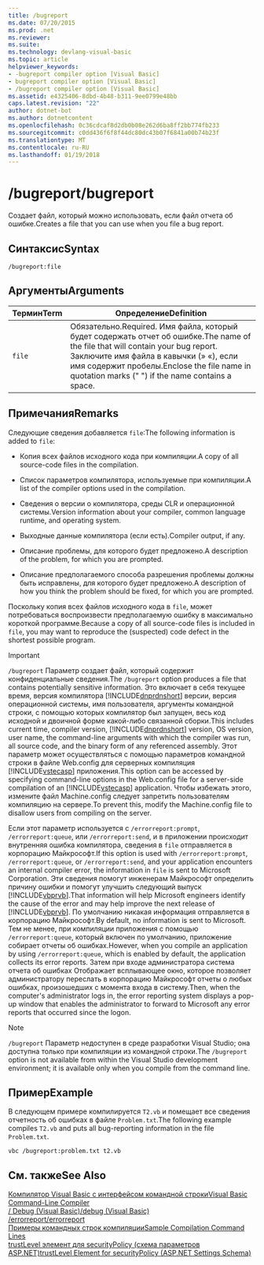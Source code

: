 ```yaml
---
title: /bugreport
ms.date: 07/20/2015
ms.prod: .net
ms.reviewer: 
ms.suite: 
ms.technology: devlang-visual-basic
ms.topic: article
helpviewer_keywords:
- -bugreport compiler option [Visual Basic]
- bugreport compiler option [Visual Basic]
- /bugreport compiler option [Visual Basic]
ms.assetid: e4325406-8dbd-4b48-b311-9ee0799e48bb
caps.latest.revision: "22"
author: dotnet-bot
ms.author: dotnetcontent
ms.openlocfilehash: 0c36cdcaf8d2db0b08e262d6ba8ff2bb774fb233
ms.sourcegitcommit: c0dd436f6f8f44dc80dc43b07f6841a00b74b23f
ms.translationtype: MT
ms.contentlocale: ru-RU
ms.lasthandoff: 01/19/2018
---
```

# <a name="bugreport"></a><span data-ttu-id="ff6ca-102">/bugreport</span><span class="sxs-lookup"><span data-stu-id="ff6ca-102">/bugreport</span></span>
<span data-ttu-id="ff6ca-103">Создает файл, который можно использовать, если файл отчета об ошибке.</span><span class="sxs-lookup"><span data-stu-id="ff6ca-103">Creates a file that you can use when you file a bug report.</span></span>  
  
## <a name="syntax"></a><span data-ttu-id="ff6ca-104">Синтаксис</span><span class="sxs-lookup"><span data-stu-id="ff6ca-104">Syntax</span></span>  
  
```  
/bugreport:file  
```  
  
## <a name="arguments"></a><span data-ttu-id="ff6ca-105">Аргументы</span><span class="sxs-lookup"><span data-stu-id="ff6ca-105">Arguments</span></span>  
  
|<span data-ttu-id="ff6ca-106">Термин</span><span class="sxs-lookup"><span data-stu-id="ff6ca-106">Term</span></span>|<span data-ttu-id="ff6ca-107">Определение</span><span class="sxs-lookup"><span data-stu-id="ff6ca-107">Definition</span></span>|  
|---|---|  
|`file`|<span data-ttu-id="ff6ca-108">Обязательно.</span><span class="sxs-lookup"><span data-stu-id="ff6ca-108">Required.</span></span> <span data-ttu-id="ff6ca-109">Имя файла, который будет содержать отчет об ошибке.</span><span class="sxs-lookup"><span data-stu-id="ff6ca-109">The name of the file that will contain your bug report.</span></span> <span data-ttu-id="ff6ca-110">Заключите имя файла в кавычки (» «), если имя содержит пробелы.</span><span class="sxs-lookup"><span data-stu-id="ff6ca-110">Enclose the file name in quotation marks (" ") if the name contains a space.</span></span>|  
  
## <a name="remarks"></a><span data-ttu-id="ff6ca-111">Примечания</span><span class="sxs-lookup"><span data-stu-id="ff6ca-111">Remarks</span></span>  
 <span data-ttu-id="ff6ca-112">Следующие сведения добавляется `file`:</span><span class="sxs-lookup"><span data-stu-id="ff6ca-112">The following information is added to `file`:</span></span>  
  
-   <span data-ttu-id="ff6ca-113">Копия всех файлов исходного кода при компиляции.</span><span class="sxs-lookup"><span data-stu-id="ff6ca-113">A copy of all source-code files in the compilation.</span></span>  
  
-   <span data-ttu-id="ff6ca-114">Список параметров компилятора, используемые при компиляции.</span><span class="sxs-lookup"><span data-stu-id="ff6ca-114">A list of the compiler options used in the compilation.</span></span>  
  
-   <span data-ttu-id="ff6ca-115">Сведения о версии о компилятора, среды CLR и операционной системы.</span><span class="sxs-lookup"><span data-stu-id="ff6ca-115">Version information about your compiler, common language runtime, and operating system.</span></span>  
  
-   <span data-ttu-id="ff6ca-116">Выходные данные компилятора (если есть).</span><span class="sxs-lookup"><span data-stu-id="ff6ca-116">Compiler output, if any.</span></span>  
  
-   <span data-ttu-id="ff6ca-117">Описание проблемы, для которого будет предложено.</span><span class="sxs-lookup"><span data-stu-id="ff6ca-117">A description of the problem, for which you are prompted.</span></span>  
  
-   <span data-ttu-id="ff6ca-118">Описание предполагаемого способа разрешения проблемы должны быть исправлены, для которого будет предложено.</span><span class="sxs-lookup"><span data-stu-id="ff6ca-118">A description of how you think the problem should be fixed, for which you are prompted.</span></span>  
  
 <span data-ttu-id="ff6ca-119">Поскольку копия всех файлов исходного кода в `file`, может потребоваться воспроизвести предполагаемую ошибку в максимально короткой программе.</span><span class="sxs-lookup"><span data-stu-id="ff6ca-119">Because a copy of all source-code files is included in `file`, you may want to reproduce the (suspected) code defect in the shortest possible program.</span></span>  
  
> [!IMPORTANT]
>  <span data-ttu-id="ff6ca-120">`/bugreport` Параметр создает файл, который содержит конфиденциальные сведения.</span><span class="sxs-lookup"><span data-stu-id="ff6ca-120">The `/bugreport` option produces a file that contains potentially sensitive information.</span></span> <span data-ttu-id="ff6ca-121">Это включает в себя текущее время, версия компилятора [!INCLUDE[dnprdnshort](~/includes/dnprdnshort-md.md)] версии, версия операционной системы, имя пользователя, аргументы командной строки, с помощью которых компилятор был запущен, весь код исходной и двоичной форме какой-либо связанной сборки.</span><span class="sxs-lookup"><span data-stu-id="ff6ca-121">This includes current time, compiler version, [!INCLUDE[dnprdnshort](~/includes/dnprdnshort-md.md)] version, OS version, user name, the command-line arguments with which the compiler was run, all source code, and the binary form of any referenced assembly.</span></span> <span data-ttu-id="ff6ca-122">Этот параметр может осуществляться с помощью параметров командной строки в файле Web.config для серверных компиляция [!INCLUDE[vstecasp](~/includes/vstecasp-md.md)] приложения.</span><span class="sxs-lookup"><span data-stu-id="ff6ca-122">This option can be accessed by specifying command-line options in the Web.config file for a server-side compilation of an [!INCLUDE[vstecasp](~/includes/vstecasp-md.md)] application.</span></span> <span data-ttu-id="ff6ca-123">Чтобы избежать этого, измените файл Machine.config следует запретить пользователям компиляцию на сервере.</span><span class="sxs-lookup"><span data-stu-id="ff6ca-123">To prevent this, modify the Machine.config file to disallow users from compiling on the server.</span></span>  
  
 <span data-ttu-id="ff6ca-124">Если этот параметр используется с `/errorreport:prompt`, `/errorreport:queue`, или `/errorreport:send`, и в приложении происходит внутренняя ошибка компилятора, сведения в `file` отправляется в корпорацию Майкрософт.</span><span class="sxs-lookup"><span data-stu-id="ff6ca-124">If this option is used with `/errorreport:prompt`, `/errorreport:queue`, or `/errorreport:send`, and your application encounters an internal compiler error, the information in `file` is sent to Microsoft Corporation.</span></span> <span data-ttu-id="ff6ca-125">Эти сведения помогут инженерам Майкрософт определить причину ошибки и помогут улучшить следующий выпуск [!INCLUDE[vbprvb](~/includes/vbprvb-md.md)].</span><span class="sxs-lookup"><span data-stu-id="ff6ca-125">That information will help Microsoft engineers identify the cause of the error and may help improve the next release of [!INCLUDE[vbprvb](~/includes/vbprvb-md.md)].</span></span> <span data-ttu-id="ff6ca-126">По умолчанию никакая информация отправляется в корпорацию Майкрософт.</span><span class="sxs-lookup"><span data-stu-id="ff6ca-126">By default, no information is sent to Microsoft.</span></span> <span data-ttu-id="ff6ca-127">Тем не менее, при компиляции приложения с помощью `/errorreport:queue`, который включен по умолчанию, приложение собирает отчеты об ошибках.</span><span class="sxs-lookup"><span data-stu-id="ff6ca-127">However, when you compile an application by using `/errorreport:queue`, which is enabled by default, the application collects its error reports.</span></span> <span data-ttu-id="ff6ca-128">Затем при входе администратора система отчета об ошибках Отображает всплывающее окно, которое позволяет администратору переслать в корпорацию Майкрософт отчеты о любых ошибках, произошедших с момента входа в систему.</span><span class="sxs-lookup"><span data-stu-id="ff6ca-128">Then, when the computer's administrator logs in, the error reporting system displays a pop-up window that enables the administrator to forward to Microsoft any error reports that occurred since the logon.</span></span>  
  
> [!NOTE]
>  <span data-ttu-id="ff6ca-129">`/bugreport` Параметр недоступен в среде разработки Visual Studio; она доступна только при компиляции из командной строки.</span><span class="sxs-lookup"><span data-stu-id="ff6ca-129">The `/bugreport` option is not available from within the Visual Studio development environment; it is available only when you compile from the command line.</span></span>  
  
## <a name="example"></a><span data-ttu-id="ff6ca-130">Пример</span><span class="sxs-lookup"><span data-stu-id="ff6ca-130">Example</span></span>  
 <span data-ttu-id="ff6ca-131">В следующем примере компилируется `T2.vb` и помещает все сведения отчетность об ошибках в файле `Problem.txt`.</span><span class="sxs-lookup"><span data-stu-id="ff6ca-131">The following example compiles `T2.vb` and puts all bug-reporting information in the file `Problem.txt`.</span></span>  
  
```  
vbc /bugreport:problem.txt t2.vb  
```  
  
## <a name="see-also"></a><span data-ttu-id="ff6ca-132">См. также</span><span class="sxs-lookup"><span data-stu-id="ff6ca-132">See Also</span></span>  
 [<span data-ttu-id="ff6ca-133">Компилятор Visual Basic с интерфейсом командной строки</span><span class="sxs-lookup"><span data-stu-id="ff6ca-133">Visual Basic Command-Line Compiler</span></span>](../../../visual-basic/reference/command-line-compiler/index.md)  
 [<span data-ttu-id="ff6ca-134">/ Debug (Visual Basic)</span><span class="sxs-lookup"><span data-stu-id="ff6ca-134">/debug (Visual Basic)</span></span>](../../../visual-basic/reference/command-line-compiler/debug.md)  
 [<span data-ttu-id="ff6ca-135">/errorreport</span><span class="sxs-lookup"><span data-stu-id="ff6ca-135">/errorreport</span></span>](../../../visual-basic/reference/command-line-compiler/errorreport.md)  
 [<span data-ttu-id="ff6ca-136">Примеры командных строк компиляции</span><span class="sxs-lookup"><span data-stu-id="ff6ca-136">Sample Compilation Command Lines</span></span>](../../../visual-basic/reference/command-line-compiler/sample-compilation-command-lines.md)  
 [<span data-ttu-id="ff6ca-137">trustLevel элемент для securityPolicy (схема параметров ASP.NET)</span><span class="sxs-lookup"><span data-stu-id="ff6ca-137">trustLevel Element for securityPolicy (ASP.NET Settings Schema)</span></span>](http://msdn.microsoft.com/library/729ab04c-03da-4ee5-86b1-be9d08a09369)
